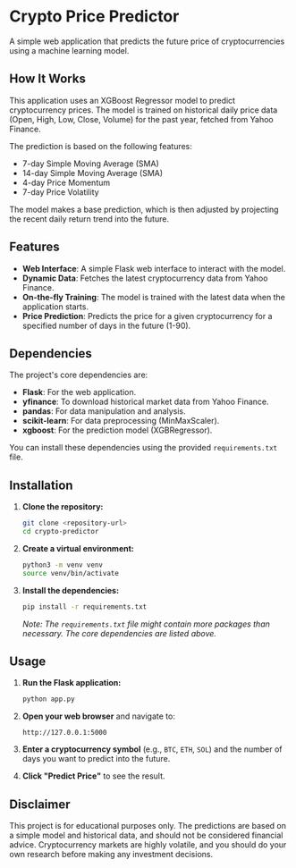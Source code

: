 # Crypto Price Predictor

A simple web application that predicts the future price of cryptocurrencies using a machine learning model.

## How It Works

This application uses an XGBoost Regressor model to predict cryptocurrency prices. The model is trained on historical daily price data (Open, High, Low, Close, Volume) for the past year, fetched from Yahoo Finance.

The prediction is based on the following features:
- 7-day Simple Moving Average (SMA)
- 14-day Simple Moving Average (SMA)
- 4-day Price Momentum
- 7-day Price Volatility

The model makes a base prediction, which is then adjusted by projecting the recent daily return trend into the future.

## Features

-   **Web Interface**: A simple Flask web interface to interact with the model.
-   **Dynamic Data**: Fetches the latest cryptocurrency data from Yahoo Finance.
-   **On-the-fly Training**: The model is trained with the latest data when the application starts.
-   **Price Prediction**: Predicts the price for a given cryptocurrency for a specified number of days in the future (1-90).

## Dependencies

The project's core dependencies are:

-   **Flask**: For the web application.
-   **yfinance**: To download historical market data from Yahoo Finance.
-   **pandas**: For data manipulation and analysis.
-   **scikit-learn**: For data preprocessing (MinMaxScaler).
-   **xgboost**: For the prediction model (XGBRegressor).

You can install these dependencies using the provided `requirements.txt` file.

## Installation

1.  **Clone the repository:**
    ```bash
    git clone <repository-url>
    cd crypto-predictor
    ```

2.  **Create a virtual environment:**
    ```bash
    python3 -m venv venv
    source venv/bin/activate
    ```

3.  **Install the dependencies:**
    ```bash
    pip install -r requirements.txt
    ```
    *Note: The `requirements.txt` file might contain more packages than necessary. The core dependencies are listed above.*

## Usage

1.  **Run the Flask application:**
    ```bash
    python app.py
    ```

2.  **Open your web browser** and navigate to:
    ```
    http://127.0.0.1:5000
    ```

3.  **Enter a cryptocurrency symbol** (e.g., `BTC`, `ETH`, `SOL`) and the number of days you want to predict into the future.

4.  **Click "Predict Price"** to see the result.

## Disclaimer

This project is for educational purposes only. The predictions are based on a simple model and historical data, and should not be considered financial advice. Cryptocurrency markets are highly volatile, and you should do your own research before making any investment decisions.
